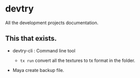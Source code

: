 # devtry
All the development projects documentation.

## This that exists.
- devtry-cli : Command line tool
	- `tx run` convert all the textures to tx format in the folder.

- Maya create backup file.